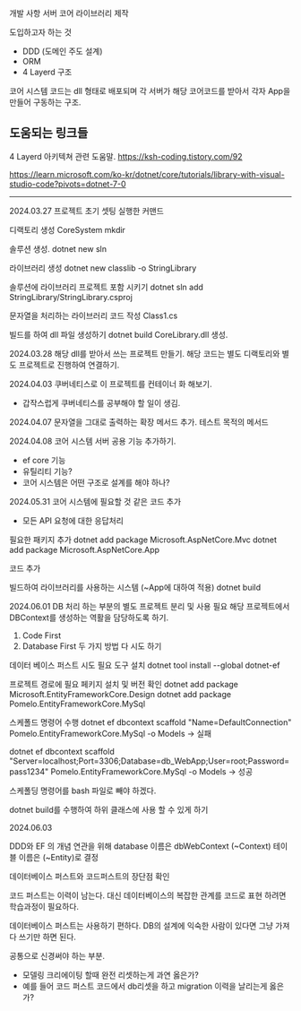 개발 사항
서버 코어 라이브러리 제작

도입하고자 하는 것
- DDD (도메인 주도 설계)
- ORM
- 4 Layerd 구조

코어 시스템 코드는 dll 형태로 배포되며
각 서버가 해당 코어코드를 받아서 각자 App을 만들어 구동하는 구조.


## 도움되는 링크들
4 Layerd 아키텍쳐 관련 도움말.
https://ksh-coding.tistory.com/92


https://learn.microsoft.com/ko-kr/dotnet/core/tutorials/library-with-visual-studio-code?pivots=dotnet-7-0


--------------------------------------------------------------

2024.03.27
프로젝트 초기 셋팅
실행한 커맨드

디랙토리 생성 CoreSystem
mkdir 

솔루션 생성.
dotnet new sln

라이브러리 생성
dotnet new classlib -o StringLibrary

솔루션에 라이브러리 프로젝트 포함 시키기
dotnet sln add StringLibrary/StringLibrary.csproj

문자열을 처리하는 라이브러리 코드 작성
Class1.cs

빌드를 하여 dll 파일 생성하기
dotnet build
CoreLibrary.dll 생성.


2024.03.28
해당 dll를 받아서 쓰는 프로젝트 만들기.
해당 코드는 별도 디랙토리와 별도 프로젝트로 진행하여 연결하기.

2024.04.03
쿠버네티스로 이 프로젝트를 컨테이너 화 해보기.
- 갑작스럽게 쿠버네티스를 공부해야 할 일이 생김.

2024.04.07
문자열을 그대로 출력하는 확장 메서드 추가.
테스트 목적의 메서드

2024.04.08
코어 시스템 서버 공용 기능 추가하기.
- ef core 기능
- 유틸리티 기능?
- 코어 시스템은 어떤 구조로 설계를 해야 하나?


2024.05.31
코어 시스템에 필요할 것 같은 코드 추가
- 모든 API 요청에 대한 응답처리

필요한 패키지 추가
dotnet add package Microsoft.AspNetCore.Mvc
dotnet add package Microsoft.AspNetCore.App

코드 추가

빌드하여 라이브러리를 사용하는 시스템 (~App에 대하여 적용)
dotnet build

2024.06.01
DB 처리 하는 부분의 별도 프로젝트 분리 및 사용 필요
해당 프로젝트에서 DBContext를 생성하는 역활을 담당하도록 하기.
1. Code First 
2. Database First 
두 가지 방법 다 시도 하기


데이터 베이스 퍼스트 시도
필요 도구 설치
dotnet tool install --global dotnet-ef

프로젝트 경로에 필요 페키지 설치 및 버전 확인
dotnet add package Microsoft.EntityFrameworkCore.Design
dotnet add package Pomelo.EntityFrameworkCore.MySql


스케폴드 명령어 수행
dotnet ef dbcontext scaffold "Name=DefaultConnection" Pomelo.EntityFrameworkCore.MySql -o Models
-> 실패

dotnet ef dbcontext scaffold "Server=localhost;Port=3306;Database=db_WebApp;User=root;Password=pass1234" Pomelo.EntityFrameworkCore.MySql -o Models
-> 성공

스케폴딩 명령어를 bash 파일로 빼야 하겠다.

dotnet build를 수행하여 하위 클래스에 사용 할 수 있게 하기


2024.06.03

DDD와 EF 의 개념 연관을 위해
database 이름은 dbWebContext (~Context)
테이블 이름은 (~Entity)로 결정

데이터베이스 퍼스트와 코드퍼스트의 장단점 확인

코드 퍼스트는 이력이 남는다.
대신 데이터베이스의 복잡한 관계를 코드로 표현 하려면 학습과정이 필요하다.

데이터베이스 퍼스트는 사용하기 편하다.
DB의 설계에 익숙한 사람이 있다면 그냥 가져다 쓰기만 하면 된다.

공통으로 신경써야 하는 부분.
- 모델링 크리에이팅 할때 완전 리셋하는게 과연 옳은가?
- 예를 들어 코드 퍼스트 코드에서 db리셋을 하고 migration 이력을 날리는게 옳은가?

